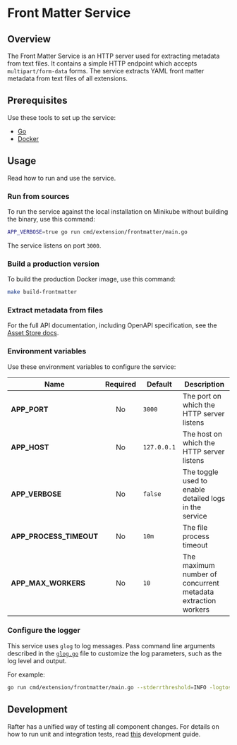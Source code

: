 # Front Matter Service

## Overview

The Front Matter Service is an HTTP server used for extracting metadata from text files. It contains a simple HTTP endpoint which accepts `multipart/form-data` forms. The service extracts YAML front matter metadata from text files of all extensions.

## Prerequisites

Use these tools to set up the service:

- [Go](https://golang.org)
- [Docker](https://www.docker.com/)

## Usage

Read how to run and use the service.

### Run from sources

To run the service against the local installation on Minikube without building the binary, use this command:

```bash
APP_VERBOSE=true go run cmd/extension/frontmatter/main.go
```

The service listens on port `3000`.

### Build a production version

To build the production Docker image, use this command:

```bash
make build-frontmatter
```

### Extract metadata from files

For the full API documentation, including OpenAPI specification, see the [Asset Store docs](https://kyma-project.io/docs/master/components/asset-store#details-asset-metadata-service).

### Environment variables

Use these environment variables to configure the service:

| Name | Required | Default | Description |
|------|:----------:|---------|-------------|
| **APP_PORT** | No | `3000` | The port on which the HTTP server listens |
| **APP_HOST** | No | `127.0.0.1` | The host on which the HTTP server listens |
| **APP_VERBOSE** | No | `false` | The toggle used to enable detailed logs in the service |
| **APP_PROCESS_TIMEOUT** | No | `10m` | The file process timeout |
| **APP_MAX_WORKERS** | No | `10` | The maximum number of concurrent metadata extraction workers |


### Configure the logger

This service uses `glog` to log messages. Pass command line arguments described in the [`glog.go`](https://github.com/golang/glog/blob/master/glog.go) file to customize the log parameters, such as the log level and output.

For example:

```bash
go run cmd/extension/frontmatter/main.go --stderrthreshold=INFO -logtostderr=false
```

## Development

Rafter has a unified way of testing all component changes. For details on how to run unit and integration tests, read [this](../../../docs/development-guide.md) development guide.
